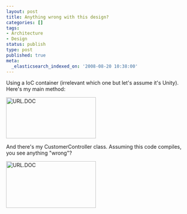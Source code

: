 ```yaml
---
layout: post
title: Anything wrong with this design?
categories: []
tags:
- Architecture
- Design
status: publish
type: post
published: true
meta:
  _elasticsearch_indexed_on: '2008-08-20 10:38:00'
---
```

<p>Using a IoC container (irrelevant which one but let&#039;s assume it&#039;s Unity). Here&#039;s my main method:</p>  <p><a href="/blogengine/image.axd?picture=WindowsLiveWriter/Anythingwrongwiththisdesign_A3CE/%7B%25URL.DOC.png"><img style="border-color:initial;border-style:initial;border-width:0;" src="/blogengine/image.axd?picture=WindowsLiveWriter/Anythingwrongwiththisdesign_A3CE/%7B%25URL.DOC_thumb.png" border="0" alt=" URL.DOC" width="244" height="112" /></a></p>  <p>And there&#039;s my CustomerController class. Assuming this code compiles, you see anything &quot;wrong&quot;?</p>  <p><a href="/blogengine/image.axd?picture=WindowsLiveWriter/Anythingwrongwiththisdesign_A3CE/%7B%25URL.DOC_1.png"><img style="border-color:initial;border-style:initial;border-width:0;" src="/blogengine/image.axd?picture=WindowsLiveWriter/Anythingwrongwiththisdesign_A3CE/%7B%25URL.DOC_thumb_1.png" border="0" alt=" URL.DOC" width="244" height="127" /></a></p>
